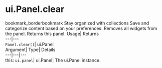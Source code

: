  
#  ui.Panel.clear 
bookmark_borderbookmark Stay organized with collections  Save and categorize content based on your preferences.
Removes all widgets from the panel. 
Returns this panel.
Usage| Returns  
---|---  
`Panel.clear()`| ui.Panel  
Argument| Type| Details  
---|---|---  
this: `ui.panel`| ui.Panel| The ui.Panel instance.  
